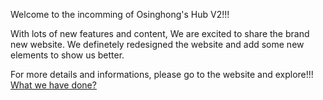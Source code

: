 Welcome to the incomming of Osinghong's Hub V2!!!

With lots of new features and content, We are excited to share the brand new website.
We definetely redesigned the website and add some new elements to show us better.

For more details and informations, please go to the website and explore!!!
<a href="https://osinghong.github.io/column/abouthtml.html">What we have done?</a>
